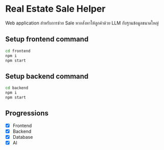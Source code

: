 # Real Estate Sale Helper

Web application สำหรับการช่วย Sale หาอสังหาให้ลูกค้าด้วย LLM กับฐานข้อมูลขนาดใหญ่

## Setup frontend command

```bash
cd frontend
npm i
npm start
```

## Setup backend command

```bash
cd backend
npm i
npm start
```

## Progressions

- [x] Frontend
- [x] Backend
- [x] Database
- [x] AI
